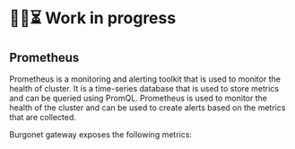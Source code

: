 
# 🚧🔨⏳ Work in progress

## Prometheus

Prometheus is a monitoring and alerting toolkit that is used to monitor the health of cluster. 
It is a time-series database that is used to store metrics and can be queried using PromQL. 
Prometheus is used to monitor the health of the cluster and can be used to create alerts based on the metrics that are collected.

Burgonet gateway exposes the following metrics:

